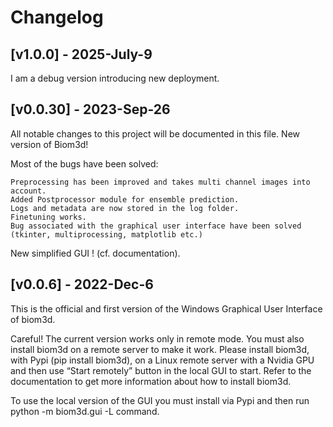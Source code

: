 # Changelog

## [v1.0.0] - 2025-July-9
I am a debug version introducing new deployment.

## [v0.0.30] - 2023-Sep-26
All notable changes to this project will be documented in this file.
New version of Biom3d!

Most of the bugs have been solved:

    Preprocessing has been improved and takes multi channel images into account.
    Added Postprocessor module for ensemble prediction.
    Logs and metadata are now stored in the log folder.
    Finetuning works.
    Bug associated with the graphical user interface have been solved (tkinter, multiprocessing, matplotlib etc.)

New simplified GUI ! (cf. documentation).

## [v0.0.6] - 2022-Dec-6
This is the official and first version of the Windows Graphical User Interface of biom3d.

Careful! The current version works only in remote mode. You must also install biom3d on a remote server to make it work. Please install biom3d, with Pypi (pip install biom3d), on a Linux remote server with a Nvidia GPU and then use “Start remotely” button in the local GUI to start. Refer to the documentation to get more information about how to install biom3d.

To use the local version of the GUI you must install via Pypi and then run python -m biom3d.gui -L command.